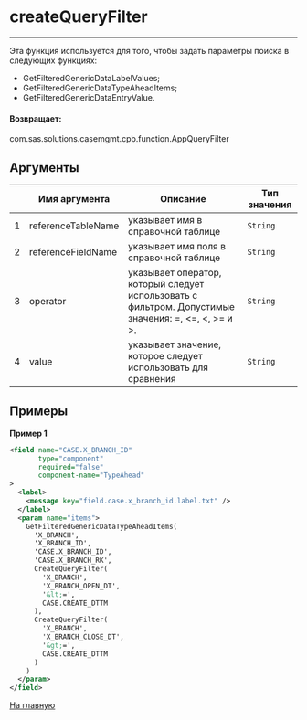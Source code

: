 # createQueryFilter

---

Эта функция используется для того, чтобы задать параметры поиска в следующих функциях:
* GetFilteredGenericDataLabelValues;
* GetFilteredGenericDataTypeAheadItems;
* GetFilteredGenericDataEntryValue.

#### Возвращает:

com.sas.solutions.casemgmt.cpb.function.AppQueryFilter

## Аргументы

|  | Имя аргумента | Описание | Тип значения |
| --- | --- | --- | --- |
| 1 | referenceTableName | указывает имя в справочной таблице | `String` |
| 2 | referenceFieldName | указывает имя поля в справочной таблице | `String` |
| 3 | operator | указывает оператор, который следует использовать с фильтром. Допустимые значения: =, <=, <, >= и >. | `String` |
| 4 | value | указывает значение, которое следует использовать для сравнения | `String` |

## Примеры

**Пример 1**
```xml
<field name="CASE.X_BRANCH_ID"
       type="component"
       required="false"
       component-name="TypeAhead"
>
  <label>
    <message key="field.case.x_branch_id.label.txt" />
  </label>
  <param name="items">
    GetFilteredGenericDataTypeAheadItems(
      'X_BRANCH',
      'X_BRANCH_ID',
      'CASE.X_BRANCH_ID',
      'CASE.X_BRANCH_RK',
      CreateQueryFilter(
        'X_BRANCH',
        'X_BRANCH_OPEN_DT',
        '&lt;=',
        CASE.CREATE_DTTM
      ),
      CreateQueryFilter(
        'X_BRANCH',
        'X_BRANCH_CLOSE_DT',
        '&gt;=',
        CASE.CREATE_DTTM
      )
    )
  </param>
</field>
```



[На главную](./ecmfunctions/)